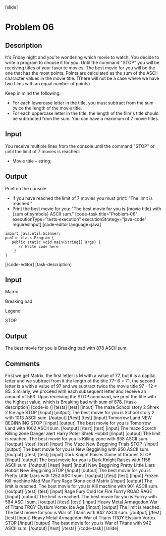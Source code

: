 [slide]
# Problem 06
## Description
It's Friday night and you're wondering which movie to watch. You decide to write a program to choose it for you. Until the command "STOP" you will be receiving titles of your favorite movies. The best movie for you will be the one that has the most points. Points are calculated as the sum of the ASCII character values in the movie title. (There will not be a case where we have two films with an equal number of points)

Keep in mind the following:
- For each lowercase letter in the title, you must subtract from the sum twice the length of the movie title.
- For each uppercase letter in the title, the length of the film's title should be subtracted from the sum.
You can have a maximum of 7 movie titles.

## Input
You receive multiple lines from the console until the command "STOP" or until the limit of 7 movies is reached:
- Movie title – string;

## Output
Print on the console:
- If you have reached the limit of 7 movies you must print: "The limit is reached."
- Print the best movie for you: "The best movie for you is \{movie title\} with \{sum of symbols\} ASCII sum."
[code-task title="Problem-06" executionType="tests-execution" executionStrategy="java-code" requiresInput]
[code-editor language=java]
```
import java.util.Scanner;
public class Program {
   public static void main(String[] args) {
      // Write code here
    }
}
```
[/code-editor]
[task-description]
## Input
Matrix

Breaking bad

Legend

STOP

## Output
The best movie for you is Breaking bad with 878 ASCII sum.

## Comments
First we get Matrix, the first letter is M with a value of 77, but it is a capital letter and we subtract from it the length of the title  77- 6  = 71, the second letter is a with a value of 97 and we subtract twice the movie title 97 - 12 = 85. Similarly, we proceed with each subsequent letter and receive an amount of 563.
Upon receiving the STOP command, we print the title with the highest value, which is Breaking bad with sum of 878.
[/task-description]
[code-io /]
[tests]
[test]
[input]
The maze
School story 2
Shrek 2
Ice age
STOP
[/input]
[output]
The best movie for you is School story 2 with 1013 ASCII sum.
[/output]
[/test]
[test]
[input]
Tomorrow Land
NEW BEGINNING
STOP
[/input]
[output]
The best movie for you is Tomorrow Land with 1002 ASCII sum.
[/output]
[/test]
[test]
[input]
The maze
Scorch
Killing zone
Danger alert
Harry Poter
Shrek
Hobbit
[/input]
[output]
The limit is reached.
The best movie for you is Killing zone with 938 ASCII sum.
[/output]
[/test]
[test]
[input]
The Maze
New Beggining
Trials
STOP
[/input]
[output]
The best movie for you is New Beggining with 950 ASCII sum.
[/output]
[/test]
[test]
[input]
Dark Knight Raises
Game of thrones
STOP
[/input]
[output]
The best movie for you is Dark Knight Raises with 1156 ASCII sum.
[/output]
[/test]
[test]
[input]
New Beggining
Pretty Little Liars
Hobbit New Beggining
STOP
[/input]
[output]
The best movie for you is Pretty Little Liars with 1252 ASCII sum.
[/output]
[/test]
[test]
[input]
Frozen
Kill machine
Mad Max
Fury
Rage
Stone cold
Matrix
[/input]
[output]
The limit is reached.
The best movie for you is Kill machine with 901 ASCII sum.
[/output]
[/test]
[test]
[input]
Rage
Fury
Cold
Ice
Fire
Furrry
ROAD RAGE
[/input]
[output]
The limit is reached.
The best movie for you is Furrry with 584 ASCII sum.
[/output]
[/test]
[test]
[input]
Heavy Metal
Armagedon
War of Titans
TROY
Elysium
Vortex
Ice Age
[/input]
[output]
The limit is reached.
The best movie for you is War of Titans with 942 ASCII sum.
[/output]
[/test]
[test]
[input]
Heavy Metal
Armagedon
War of Titans
TROY
Elysium
Vortex
STOP
[/input]
[output]
The best movie for you is War of Titans with 942 ASCII sum.
[/output]
[/test]
[/tests]
[/code-task]
[/slide]